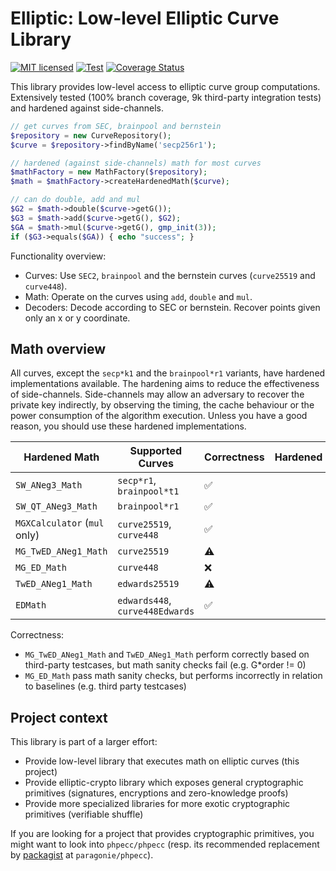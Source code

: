 # Elliptic: Low-level Elliptic Curve Library

[![MIT licensed](https://img.shields.io/badge/license-MIT-blue.svg)](./LICENSE)
[![Test](https://github.com/famoser/elliptic/actions/workflows/integration.yml/badge.svg)](https://github.com/famoser/elliptic/actions/workflows/integration.yml)
[![Coverage Status](https://coveralls.io/repos/github/famoser/elliptic/badge.svg?branch=main)](https://coveralls.io/github/famoser/elliptic)

This library provides low-level access to elliptic curve group computations.
Extensively tested (100% branch coverage, 9k third-party integration tests) and hardened against side-channels.

```php
// get curves from SEC, brainpool and bernstein
$repository = new CurveRepository();
$curve = $repository->findByName('secp256r1');

// hardened (against side-channels) math for most curves
$mathFactory = new MathFactory($repository);
$math = $mathFactory->createHardenedMath($curve);

// can do double, add and mul
$G2 = $math->double($curve->getG());
$G3 = $math->add($curve->getG(), $G2);
$GA = $math->mul($curve->getG(), gmp_init(3));
if ($G3->equals($GA)) { echo "success"; }
```

Functionality overview:
- Curves: Use `SEC2`, `brainpool` and the bernstein curves (`curve25519` and `curve448`).
- Math: Operate on the curves using `add`, `double` and `mul`.
- Decoders: Decode according to SEC or bernstein. Recover points given only an x or y coordinate.


## Math overview

All curves, except the `secp*k1` and the `brainpool*r1` variants, have hardened implementations available. The hardening aims to reduce the effectiveness of side-channels. Side-channels may allow an adversary to recover the private key indirectly, by observing the timing, the cache behaviour or the power consumption of the algorithm execution. Unless you have a good reason, you should use these hardened implementations.

| Hardened Math                | Supported Curves                                       | Correctness         | Hardened | Speed |
|------------------------------|--------------------------------------------------------|---------------------|----------|-------|
| `SW_ANeg3_Math`              | `secp*r1`, `brainpool*t1`                              | :white_check_mark:  |          |       |
| `SW_QT_ANeg3_Math`           | `brainpool*r1`                                         | :white_check_mark:  |          |       |
| `MGXCalculator` (`mul` only) | `curve25519`, `curve448`                               | :white_check_mark:  |          |       |
| `MG_TwED_ANeg1_Math`         | `curve25519`                                           | :warning:           |          |       |
| `MG_ED_Math`                 | `curve448`                                             | :x:                 |          |       |
| `TwED_ANeg1_Math`            | `edwards25519`                                         | :warning:           |          |       |
| `EDMath`                     | `edwards448`, `curve448Edwards`                        | :white_check_mark:  |          |       |

Correctness:
- `MG_TwED_ANeg1_Math` and `TwED_ANeg1_Math` perform correctly based on third-party testcases, but math sanity checks fail (e.g. G*order != 0)
- `MG_ED_Math` pass math sanity checks, but performs incorrectly in relation to baselines (e.g. third party testcases)



## Project context

This library is part of a larger effort:
- Provide low-level library that executes math on elliptic curves (this project)
- Provide elliptic-crypto library which exposes general cryptographic primitives (signatures, encryptions and zero-knowledge proofs)
- Provide more specialized libraries for more exotic cryptographic primitives (verifiable shuffle)

If you are looking for a project that provides cryptographic primitives, you might want to look into `phpecc/phpecc` (resp. its recommended replacement by [packagist](https://github.com/phpecc/phpecc/issues/289#issuecomment-2075703542) at `paragonie/phpecc`). 

